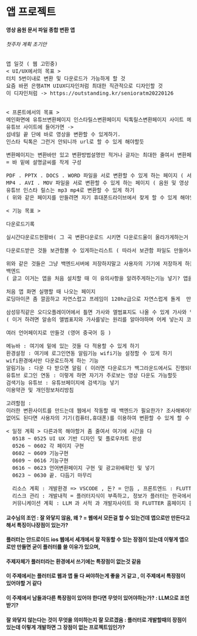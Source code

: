 # 앱 프로젝트
#### 영상 음원 문서 파일 종합 변환 앱
###### 첫주차 계획 초기안
<pre>
앱 일것 ( 웹 고민중)
< UI/UX에서의 목표 > 
터치 5번이내로 변환 및 다운로드가 가능하게 할 것
요즘 바뀐 은행ATM UIUX디자인처럼 최대한 직관적으로 디자인할 것
이 디자인처럼 -> https://outstanding.kr/senioratm20220126


< 프론트에서의 목표 > 
메인화면에 유튜브변환페이지 인스타릴스변환페이지 틱톡릴스변환페이지 사이트 메인화면에 놓는다. ->
유튜브 사이트에 들어가면 -> 
섬네일 끝 단에 바로 영상을 변환할 수 있게하기.
인스타 틱톡은 그런거 안되니까 url로 할 수 있게 해야할듯
  
변환페이지는 변환바만 있고 변환방법설명만 적거나 글자는 최대한 줄여서 변환페이지를 구성한다. 
= 바 밑에 설명글씨를 작게 구성
  
PDF . PPTX . DOCS . WORD 파일을 서로 변환할 수 있게 하는 페이지 ( 서류변환 페이지 ) 
MP4 . AVI . MOV 파일을 서로 변환할 수 있게 하는 페이지 ( 음원 및 영상 변환 페이지 )
유튜브 인스타 릴스는 mp3 mp4로 변환할 수 있게 하기 
( 위와 같은 페이지를 만들려면 자기 휴대폰드라이브에서 찾게 할 수 있게 해야할듯 ) 
 
< 기능 목표 >
  
다운로드기록
  
실시간다운로드현황바( 그 곡 변환다운로드 시키면 다운로드율이 올라가게하는거 )
  
다운로드받은 것들 보관함볼 수 있게하는리스트 ( 따라서 보관함 파일도 만들어서 있게해야 됨 )
  
위와 같은 것들은 그냥 백엔드서버에 저장하지말고 사용자의 기기에 저장하게 하는형식으로
백엔드
( 글고 이거는 앱을 처음 설치할 때 이 유의사항을 알려주게하는기능 넣기? 앱을 지우면 곡이 다 없어진다던가)

처음 앱 화면 실행할 때 나오는 페이지 
로딩아이콘 좀 깔끔하고 자연스럽고 프레임이 120hz급으로 자연스럽게 돌게  만들기

삼성뮤직같은 오디오플레이어에서 틀면 가사와 엘범표지도 나올 수 있게 가사와 앨범표지를 넣을 수 있게 하는 기능 넣기
( 이거 하려면 알송의 앨범표지와 가사를넣는 원리를 알아야하며 어케 넣는지 코드도 알아야됨 )

여러 언어페이지로 만들것 (영어 중국어 등 ) 

메뉴바 : 여기에 밑에 있는 것들 다 적용할 수 있게 하기
환경설정 : 여기에 로그인연동 알림기능 wifi기능 설정할 수 있게 하기
wifi환경에서만 다운로드하게 하는 기능 
알림기능 : 다운 다 받으면 알림 ( 이러면 다운로드가 백그라운드에서도 진행되야함 )
유튜브 로그인 연동 : 이렇게 하면 자기가 주로보는 영상 다운도 가능할듯  
검색기능 유튜브 : 유튜브페이지에 검색기능 넣기
이용약관 및 개인정보처리방침 

고려할점 :
이러한 변환사이트를 만드는데 웹에서 작동할 때 백엔드가 필요한가? 조사해봐야됨
없어도 된다면 사용자의 기기(컴퓨터,휴대폰)를 이용하여 변환할 수 있게 할 수 있는가? 조사해봐야됨
  
< 일정 계획 > 다른과목 해야할거 좀 줄여서 여기에 시간을 다 
  0518 ~ 0525 UI UX 기반 디자인 및 플로우차트 완성
  0526 ~ 0602 각 페이지 구현
  0602 ~ 0609 기능구현
  0609 ~ 0616 기능구현
  0616 ~ 0623 언어변환페이지 구현 및 광고위배확인 및 넣기
  0623 ~ 0630 끝. 다듬기 마무리

  리소스 계획 : 개발환경 => VSCODE , 돈? = 안듬 , 프론트엔드 : FLUTTER , DART , 백엔드 : 계획에 없음 있으면 php,xampp 활용해서 시험해보기.
  리스크 관리 : 개발내적 = 플러터지식이 부족하고, 정보가 플러터는 한국에서의 정보는 부족함 , 서적과LLM과개발자사이트을 이용해서 개발해야함, 크롤링필요,해외사이트인텔수집
  커뮤니케이션 계획 : LLM 과 서적 과 개발자사이트 와 FLUTTER 홈페이지 등
</pre>

#### 교수님의 조언 : 잘 와닿지 않음, 왜 ? = 웹에서 모든걸 할 수 있는건데 앱으로만 만든다고해서 특징이나장점이 있는가?
#### 플러터는 안드로이드 ios 웹에서 세개에서 잘 작동할 수 있는 장점이 있는데 이렇게 앱으로만 만들면 굳이 플러터를 쓸 이유가 있으며,
#### 주제자체가 플러터라는 환경에서 쓰기에는 특장점이 없는것 같음
#### 이 주제에서는 플러터로 웹과 앱 둘 다 써야하는게 좋을 거 같고 , 이 주제에서 특장점이 있어야할 거 같다
#### 이 주제에서 남들과다른 특장점이 있어야 한다면 무엇이 있어야하는가? : LLM으로 조언받기?
#### 잘 와닿지 않는다는 것이 무엇을 의미하는지 잘 모르겠음 : 플러터로 개발할때의 장점이 있는데 이렇게 개발하면 그 장점이 없는 프로젝트임인가?
